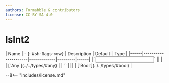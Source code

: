 ```yaml
---
authors: Formabble & contributors
license: CC-BY-SA-4.0
---
```



# IsInt2

<div class="sh-parameters" markdown="1">
| Name | - {: #sh-flags-row} | Description | Default | Type |
|------|---------------------|-------------|---------|------|
| `<input>` || | | [`Any`](../../types/#any) |
| `<output>` || | | [`Bool`](../../types/#bool) |

</div>



--8<-- "includes/license.md"

